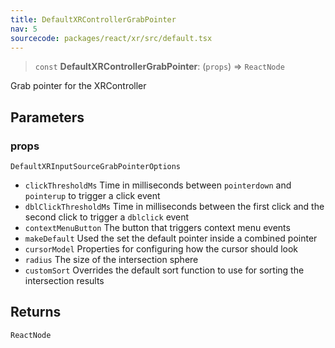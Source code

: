 ```yaml
---
title: DefaultXRControllerGrabPointer
nav: 5
sourcecode: packages/react/xr/src/default.tsx
---
```


> `const` **DefaultXRControllerGrabPointer**: (`props`) => `ReactNode`

Grab pointer for the XRController

## Parameters

### props

`DefaultXRInputSourceGrabPointerOptions`

* `clickThresholdMs` Time in milliseconds between `pointerdown` and `pointerup` to trigger a click event
* `dblClickThresholdMs` Time in milliseconds between the first click and the second click to trigger a `dblclick` event
* `contextMenuButton` The button that triggers context menu events
* `makeDefault` Used the set the default pointer inside a combined pointer
* `cursorModel` Properties for configuring how the cursor should look
* `radius` The size of the intersection sphere
* `customSort` Overrides the default sort function to use for sorting the intersection results

## Returns

`ReactNode`
